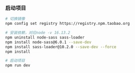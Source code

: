 <!--
 * @Description: 
 * @Author: Rabbiter
 * @Date: 2023-03-05 20:17:11
-->
### 启动项目
``` bash
# 切换镜像
npm config set registry https://registry.npm.taobao.org

# 安装依赖，对应node -v 16.13.2
npm uninstall node-sass sass-loader
npm install node-sass@6.0.1 --save-dev
npm install sass-loader@10.2.0 --save-dev --force
npm install

# 启动项目
npm run dev
